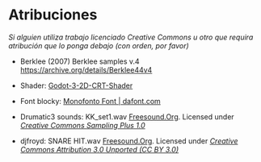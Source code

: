# Atribuciones

*Si alguien utiliza trabajo licenciado Creative Commons u otro que requira atribución que lo ponga debajo (con orden, por favor)*

* Berklee (2007) Berklee samples v.4 https://archive.org/details/Berklee44v4

* Shader:  [Godot-3-2D-CRT-Shader](https://github.com/hiulit/Godot-3-2D-CRT-Shader)

* Font blocky: [Monofonto Font | dafont.com](https://www.dafont.com/monofonto.font?text=Google+Twitter+Instagram+Facebook+Vine+Store+Reddit+Music+AirDroid&psize=xs)

* Drumatic3 sounds: KK_set1.wav [Freesound.Org](https://freesound.org/people/opm/sounds/2085/). Licensed under [_Creative Commons Sampling Plus 1.0_](https://creativecommons.org/licenses/sampling+/1.0/)

* djfroyd: SNARE HIT.wav [Freesound.Org](https://freesound.org/people/djfroyd/sounds/381982/). Licensed under [_Creative Commons Attribution 3.0 Unported (CC BY 3.0)_](https://creativecommons.org/licenses/by/3.0/)
